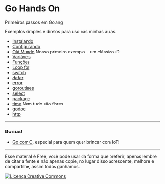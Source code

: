 # Go Hands On

Primeiros passos em Golang

Exemplos simples e diretos para uso nas minhas aulas.

- [Instalando](instalando.md)
- [Configurando](configurando.md)
- [Olá Mundo](ola_mundo.md) Nosso primeiro exemplo... um clássico :D
- [Variáveis](variaveis.md)
- [Funções](funcoes.md)
- [Loop for](for.md)
- [switch](switch.md)
- [defer](defer.md)
- [error](error.md)
- [goroutines](goroutines.md)
- [select](select.md)
- [package](package.md)
- [time](time.md) Nem tudo são flores.
- [godoc](godoc.md)
- [http](http.md)
---
### Bonus!
- [Go com C](go_com_c.md), especial para quem quer brincar com IoT!

---

Esse material é Free, você pode usar da forma que preferir, apenas lembre de citar a fonte e não apenas copie, no lugar disso acrescente, melhore e compartilhe, assim todos ganhamos.

<a rel="license" href="http://creativecommons.org/licenses/by-sa/4.0/"><img alt="Licença Creative Commons" style="border-width:0" src="https://i.creativecommons.org/l/by-sa/4.0/88x31.png" /></a>
